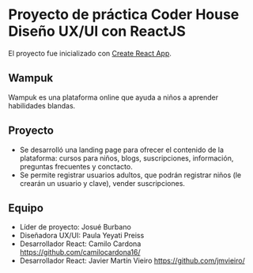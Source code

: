 # Proyecto de práctica Coder House Diseño UX/UI con ReactJS 

El proyecto fue inicializado con [Create React App](https://github.com/facebook/create-react-app).

## Wampuk

Wampuk es una plataforma online que ayuda a niños a aprender habilidades blandas.

## Proyecto

- Se desarrolló una landing page para ofrecer el contenido de la plataforma: cursos para niños, blogs, suscripciones, información, preguntas frecuentes y conctacto.
- Se permite registrar usuarios adultos, que podrán registrar niños (le crearán un usuario y clave), vender suscripciones.

## Equipo

- Líder de proyecto: Josué Burbano
- Diseñadora UX/UI: Paula Yeyati Preiss
- Desarrollador React: Camilo Cardona https://github.com/camilocardona16/
- Desarrollador React: Javier Martín Vieiro https://github.com/jmvieiro/
